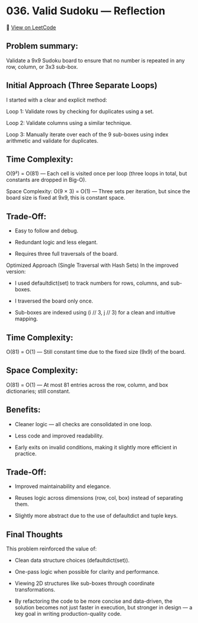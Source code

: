 # 036. Valid Sudoku — Reflection

🔗 [View on LeetCode](https://leetcode.com/problems/valid-sudoku/)

## Problem summary:
Validate a 9x9 Sudoku board to ensure that no number is repeated in any row, column, or 3x3 sub-box.

## Initial Approach (Three Separate Loops)
I started with a clear and explicit method:

Loop 1: Validate rows by checking for duplicates using a set.

Loop 2: Validate columns using a similar technique.

Loop 3: Manually iterate over each of the 9 sub-boxes using index arithmetic and validate for duplicates.

## Time Complexity:
O(9²) = O(81) — Each cell is visited once per loop (three loops in total, but constants are dropped in Big-O).

Space Complexity:
O(9 × 3) = O(1) — Three sets per iteration, but since the board size is fixed at 9x9, this is constant space.

## Trade-Off:
- Easy to follow and debug.

- Redundant logic and less elegant.

- Requires three full traversals of the board.

Optimized Approach (Single Traversal with Hash Sets)
In the improved version:

- I used defaultdict(set) to track numbers for rows, columns, and sub-boxes.

- I traversed the board only once.

- Sub-boxes are indexed using (i // 3, j // 3) for a clean and intuitive mapping.

## Time Complexity:
O(81) = O(1) — Still constant time due to the fixed size (9x9) of the board.

## Space Complexity:
O(81) = O(1) — At most 81 entries across the row, column, and box dictionaries; still constant.

## Benefits:
- Cleaner logic — all checks are consolidated in one loop.

- Less code and improved readability.

- Early exits on invalid conditions, making it slightly more efficient in practice.

## Trade-Off:
- Improved maintainability and elegance.

- Reuses logic across dimensions (row, col, box) instead of separating them.

- Slightly more abstract due to the use of defaultdict and tuple keys.

## Final Thoughts
This problem reinforced the value of:

- Clean data structure choices (defaultdict(set)).

- One-pass logic when possible for clarity and performance.

- Viewing 2D structures like sub-boxes through coordinate transformations.

- By refactoring the code to be more concise and data-driven, the solution becomes not just faster in execution, but stronger in design — a key goal in writing production-quality code.

